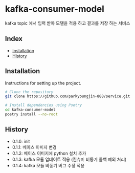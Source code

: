 # kafka-consumer-model

kafka topic 에서 입력 받아 모델을 적용 하고 결과를 저장 하는 서비스

## Index

- [Installation](#installation)
- [History](#History)

## Installation

Instructions for setting up the project.

```bash
# Clone the repository
git clone https://github.com/parkyoungjin-888/service.git

# Install dependencies using Poetry
cd kafka-consumer-model
poetry install --no-root
```

## History
+ 0.1.0: init
+ 0.1.1: 베이스 이미지 변경
+ 0.1.2: 베이스 이미지에 python 설치 추가
+ 0.1.3: kafka 모듈 업데이트 적용 (컨슈머 비동기 콜백 예외 처리)
+ 0.1.4: kafka 모듈 비동기 버그 수정 적용
